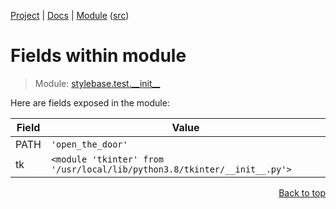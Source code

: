 [Project](https://github.com/pyrustic/stylebase#readme) | [Docs](https://github.com/pyrustic/stylebase/blob/master/docs/README.md) | [Module](https://github.com/pyrustic/stylebase/blob/master/docs/modules/stylebase/test/__init__/README.md) ([src](https://github.com/pyrustic/stylebase/blob/master/stylebase/test/__init__.py))

# Fields within module
> Module: [stylebase.test.\_\_init\_\_](https://github.com/pyrustic/stylebase/blob/master/docs/modules/stylebase/test/__init__/README.md)

Here are fields exposed in the module:

| Field | Value |
| --- | --- |
| PATH | `'open_the_door'` |
| tk | `<module 'tkinter' from '/usr/local/lib/python3.8/tkinter/__init__.py'>` |

<p align="right"><a href="#fields-within-module">Back to top</a></p>
